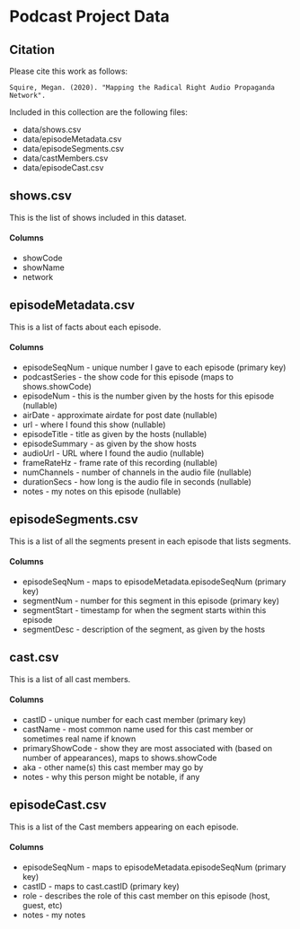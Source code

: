 # Podcast Project Data

## Citation
Please cite this work as follows:
```
Squire, Megan. (2020). "Mapping the Radical Right Audio Propaganda Network". 
```
Included in this collection are the following files:
* data/shows.csv
* data/episodeMetadata.csv
* data/episodeSegments.csv
* data/castMembers.csv
* data/episodeCast.csv

## shows.csv
This is the list of shows included in this dataset. 

#### Columns
* showCode
* showName
* network

## episodeMetadata.csv
This is a list of facts about each episode.

#### Columns
* episodeSeqNum - unique number I gave to each episode (primary key)
* podcastSeries - the show code for this episode (maps to shows.showCode)
* episodeNum - this is the number given by the hosts for this episode (nullable)
* airDate - approximate airdate for post date (nullable)
* url - where I found this show (nullable)
* episodeTitle - title as given by the hosts (nullable)
* episodeSummary - as given by the show hosts
* audioUrl - URL where I found the audio (nullable)
* frameRateHz - frame rate of this recording (nullable)
* numChannels - number of channels in the audio file (nullable)
* durationSecs - how long is the audio file in seconds (nullable)
* notes - my notes on this episode (nullable)

## episodeSegments.csv
This is a list of all the segments present in each episode that lists segments.

#### Columns
* episodeSeqNum - maps to episodeMetadata.episodeSeqNum (primary key)
* segmentNum - number for this segment in this episode (primary key)
* segmentStart - timestamp for when the segment starts within this episode
* segmentDesc - description of the segment, as given by the hosts

## cast.csv
This is a list of all cast members.

#### Columns
* castID - unique number for each cast member (primary key)
* castName - most common name used for this cast member or sometimes real name if known
* primaryShowCode - show they are most associated with (based on number of appearances), maps to shows.showCode
* aka - other name(s) this cast member may go by
* notes - why this person might be notable, if any 

## episodeCast.csv
This is a list of the Cast members appearing on each episode.

#### Columns
* episodeSeqNum - maps to episodeMetadata.episodeSeqNum (primary key)
* castID - maps to cast.castID (primary key)
* role - describes the role of this cast member on this episode (host, guest, etc)
* notes - my notes
